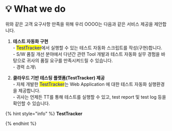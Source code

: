 # 💡 What we do

위와 같은 고객 요구사항 만족을 위해 우리 OOOO는 다음과 같은 서비스 제공을 제안합니다.

1. **테스트 자동화 구현**\
   \- <mark style="color:blue;">TestTracker</mark>에서 실행할 수 있는 테스트 자동화 스크립트를 작성(구현)합니다.\
   \- S/W 품질 개선 분야에서 다년간 관련 Tool 개발과 테스트 자동화 실무 경험을 바탕으로 귀사의 품질 요구를 만족시켜드릴 수 있습니다.\
   \- 경력 소개\

2. **클라우드 기반 테스팅 플랫폼(TestTracker) 제공** \
   \- 자체 개발한 <mark style="color:blue;">TestTracker</mark>는 Web Application 에 대한 테스트 자동화 실행환경을 제공합니다.\
   \- 귀사는 언제든 TT를 통해 테스트를 실행할 수 있고, test report 및 test log 등을 확인할 수 있습니다.



{% hint style="info" %}
**TestTracker**


{% endhint %}

